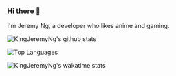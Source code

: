 ### Hi there 👋

I'm Jeremy Ng, a developer who likes anime and gaming.

<!--
**KingJeremyNg/kingjeremyng** is a ✨ _special_ ✨ repository because its `README.md` (this file) appears on your GitHub profile.

Here are some ideas to get you started:

- 🔭 I’m currently working on ...
- 🌱 I’m currently learning ...
- 👯 I’m looking to collaborate on ...
- 🤔 I’m looking for help with ...
- 💬 Ask me about ...
- 📫 How to reach me: ...
- 😄 Pronouns: ...
- ⚡ Fun fact: ...
-->

![KingJeremyNg's github stats](https://github-readme-stats.vercel.app/api?username=kingjeremyng&show_icons=true&theme=radical)

![Top Languages](https://github-readme-stats.vercel.app/api/top-langs/?username=kingjeremyng&layout=compact&theme=radical&langs_count=10&exclude_repo=cps511,cps305)

![KingJeremyNg's wakatime stats](https://github-readme-stats.vercel.app/api/wakatime?username=underbalanced)

